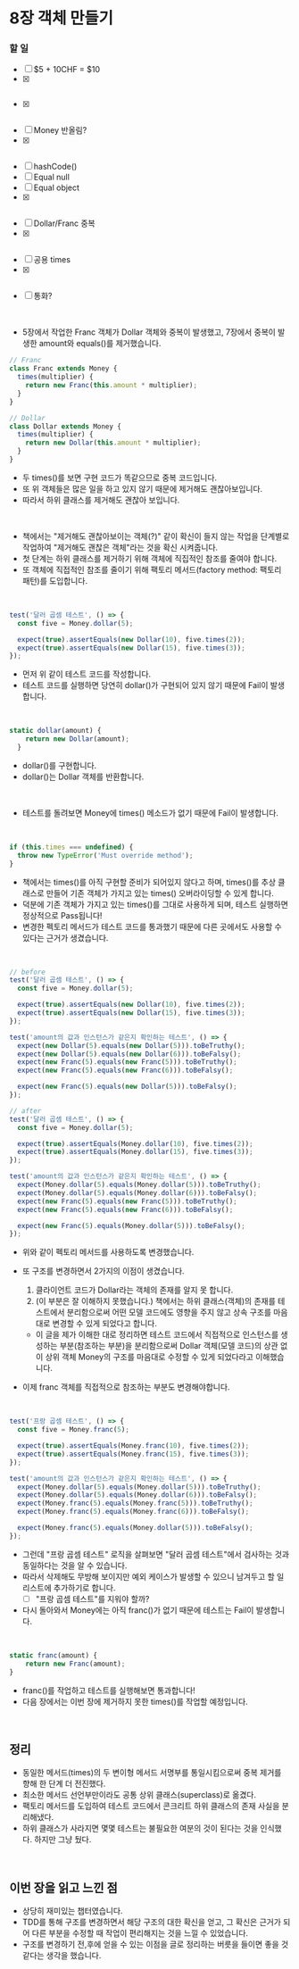 # 8장 객체 만들기

### 할 일
- [ ] $5 + 10CHF = $10
- [x] ~~~$5 x 2 = $10~~~
- [x] ~~~Dollar 부작용?~~~
- [ ] Money 반올림?
- [x] ~~~equals()~~~
- [ ] hashCode()
- [ ] Equal null
- [ ] Equal object
- [x] ~~~5CHF x 2 = 10CHF~~~
- [ ] Dollar/Franc 중복
- [x] ~~~공용 equals~~~
- [ ] 공용 times
- [x] ~~~Franc과 Dollar 비교하기~~~
- [ ] 통화?

<br>

- 5장에서 작업한 Franc 객체가 Dollar 객체와 중복이 발생했고, 7장에서 중복이 발생한 amount와 equals()를 제거했습니다.

```javascript
// Franc
class Franc extends Money {
  times(multiplier) {
    return new Franc(this.amount * multiplier);
  }
}

// Dollar
class Dollar extends Money {
  times(multiplier) {
    return new Dollar(this.amount * multiplier);
  }
}
```

- 두 times()를 보면 구현 코드가 똑같으므로 중복 코드입니다.
- 또 위 객체들은 많은 일을 하고 있지 않기 때문에 제거해도 괜찮아보입니다.
- 따라서 하위 클래스를 제거해도 괜찮아 보입니다.

<br>

- 책에서는 "제거해도 괜찮아보이는 객체(?)" 같이 확신이 들지 않는 작업을 단계별로 작업하여 "제거해도 괜찮은 객체"라는 것을 확신 시켜줍니다.
- 첫 단계는 하위 클래스를 제거하기 위해 객체에 직집적인 참조를 줄여야 합니다.
- 또 객체에 직접적인 참조를 줄이기 위해 팩토리 메서드(factory method: 팩토리 패턴)를 도입합니다.

<br>

```javascript
test('달러 곱셈 테스트', () => {
  const five = Money.dollar(5);

  expect(true).assertEquals(new Dollar(10), five.times(2));
  expect(true).assertEquals(new Dollar(15), five.times(3));
});
```

- 먼저 위 같이 테스트 코드를 작성합니다.
- 테스트 코드를 실행하면 당연히 dollar()가 구현되어 있지 않기 때문에 Fail이 발생합니다.

<br>

```javascript
static dollar(amount) {
    return new Dollar(amount);
  }
```

- dollar()를 구현합니다.
- dollar()는 Dollar 객체를 반환합니다.

<br>

- 테스트를 돌려보면 Money에 times() 메소드가 없기 때문에 Fail이 발생합니다.

<br>

```javascript
if (this.times === undefined) {
  throw new TypeError('Must override method');
}
```

- 책에서는 times()를 아직 구현할 준비가 되어있지 않다고 하며, times()를 추상 클래스로 만들어 기존 객체가 가지고 있는 times() 오버라이딩할 수 있게 합니다.
- 덕분에 기존 객체가 가지고 있는 times()를 그대로 사용하게 되며, 테스트 실행하면 정상적으로 Pass됩니다!
- 변경한 펙토리 메서드가 테스트 코드를 통과했기 때문에 다른 곳에서도 사용할 수 있다는 근거가 생겼습니다.

<br>

```javascript
// before
test('달러 곱셈 테스트', () => {
  const five = Money.dollar(5);

  expect(true).assertEquals(new Dollar(10), five.times(2));
  expect(true).assertEquals(new Dollar(15), five.times(3));
});

test('amount의 값과 인스턴스가 같은지 확인하는 테스트', () => {
  expect(new Dollar(5).equals(new Dollar(5))).toBeTruthy();
  expect(new Dollar(5).equals(new Dollar(6))).toBeFalsy();
  expect(new Franc(5).equals(new Franc(5))).toBeTruthy();
  expect(new Franc(5).equals(new Franc(6))).toBeFalsy();

  expect(new Franc(5).equals(new Dollar(5))).toBeFalsy();
});

// after
test('달러 곱셈 테스트', () => {
  const five = Money.dollar(5);

  expect(true).assertEquals(Money.dollar(10), five.times(2));
  expect(true).assertEquals(Money.dollar(15), five.times(3));
});

test('amount의 값과 인스턴스가 같은지 확인하는 테스트', () => {
  expect(Money.dollar(5).equals(Money.dollar(5))).toBeTruthy();
  expect(Money.dollar(5).equals(Money.dollar(6))).toBeFalsy();
  expect(new Franc(5).equals(new Franc(5))).toBeTruthy();
  expect(new Franc(5).equals(new Franc(6))).toBeFalsy();

  expect(new Franc(5).equals(Money.dollar(5))).toBeFalsy();
});
```

- 위와 같이 펙토리 메서드를 사용하도록 변경했습니다.
- 또 구조를 변경하면서 2가지의 이점이 생겼습니다.

  1. 클라이언트 코드가 Dollar라는 객체의 존재를 알지 못 합니다.
  2. (이 부분은 잘 이해하지 못했습니다.) 책에서는 하위 클래스(객체)의 존재를 테스트에서 분리함으로써 어떤 모델 코드에도 영향을 주지 않고 상속 구조를 마음대로 변경할 수 있게 되었다고 합니다.

  - 이 글을 제가 이해한 대로 정리하면 테스트 코드에서 직접적으로 인스턴스를 생성하는 부분(참조하는 부분)을 분리함으로써 Dollar 객체(모델 코드)의 상관 없이 상위 객체 Money의 구조를 마음대로 수정할 수 있게 되었다라고 이해했습니다.

- 이제 franc 객체를 직접적으로 참조하는 부분도 변경해야합니다.

<br>

```javascript
test('프랑 곱셈 테스트', () => {
  const five = Money.franc(5);

  expect(true).assertEquals(Money.franc(10), five.times(2));
  expect(true).assertEquals(Money.franc(15), five.times(3));
});

test('amount의 값과 인스턴스가 같은지 확인하는 테스트', () => {
  expect(Money.dollar(5).equals(Money.dollar(5))).toBeTruthy();
  expect(Money.dollar(5).equals(Money.dollar(6))).toBeFalsy();
  expect(Money.franc(5).equals(Money.franc(5))).toBeTruthy();
  expect(Money.franc(5).equals(Money.franc(6))).toBeFalsy();

  expect(Money.franc(5).equals(Money.dollar(5))).toBeFalsy();
});
```

- 그런데 "프랑 곱셈 테스트" 로직을 살펴보면 "달러 곱셈 테스트"에서 검사하는 것과 동일하다는 것을 알 수 있습니다.
- 따라서 삭제해도 무방해 보이지만 예외 케이스가 발생할 수 있으니 남겨두고 할 일 리스트에 추가하기로 합니다.
  - [ ] "프랑 곱셈 테스트"를 지워야 할까?

- 다시 돌아와서 Money에는 아직 franc()가 없기 때문에 테스트는 Fail이 발생합니다.

<br>

```javascript
static franc(amount) {
    return new Franc(amount);
}
```

- franc()를 작업하고 테스트를 실행해보면 통과합니다!
- 다음 장에서는 이번 장에 제거하지 못한 times()를 작업할 예정입니다.

<br>

## 정리

- 동일한 메서드(times)의 두 변이형 메서드 서명부를 통일시킴으로써 중복 제거를 향해 한 단계 더 전진했다.
- 최소한 메서드 선언부만이라도 공통 상위 클래스(superclass)로 옮겼다.
- 팩토리 메서드를 도입하여 테스트 코드에서 콘크리트 하위 클래스의 존재 사실을 분리해냈다.
- 하위 클래스가 사라지면 몇몇 테스트는 불필요한 여분의 것이 된다는 것을 인식했다. 하지만 그냥 뒀다.

<br>

## 이번 장을 읽고 느낀 점

- 상당히 재미있는 챕터였습니다.
- TDD를 통해 구조를 변경하면서 해당 구조의 대한 확신을 얻고, 그 확신은 근거가 되어 다른 부분을 수정할 때 작업이 편리해지는 것을 느낄 수 있었습니다.
- 구조를 변경하기 전,후에 얻을 수 있는 이점을 글로 정리하는 버릇을 들이면 좋을 것 같다는 생각을 했습니다.
